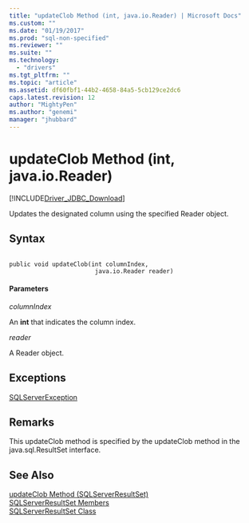 ```yaml
---
title: "updateClob Method (int, java.io.Reader) | Microsoft Docs"
ms.custom: ""
ms.date: "01/19/2017"
ms.prod: "sql-non-specified"
ms.reviewer: ""
ms.suite: ""
ms.technology: 
  - "drivers"
ms.tgt_pltfrm: ""
ms.topic: "article"
ms.assetid: df60fbf1-44b2-4658-84a5-5cb129ce2dc6
caps.latest.revision: 12
author: "MightyPen"
ms.author: "genemi"
manager: "jhubbard"
---
```

# updateClob Method (int, java.io.Reader)
[!INCLUDE[Driver_JDBC_Download](../../../includes/driver_jdbc_download.md)]

  Updates the designated column using the specified Reader object.  
  
## Syntax  
  
```  
  
public void updateClob(int columnIndex,  
                        java.io.Reader reader)  
```  
  
#### Parameters  
 *columnIndex*  
  
 An **int** that indicates the column index.  
  
 *reader*  
  
 A Reader object.  
  
## Exceptions  
 [SQLServerException](../../../connect/jdbc/reference/sqlserverexception-class.md)  
  
## Remarks  
 This updateClob method is specified by the updateClob method in the java.sql.ResultSet interface.  
  
## See Also  
 [updateClob Method &#40;SQLServerResultSet&#41;](../../../connect/jdbc/reference/updateclob-method-sqlserverresultset.md)   
 [SQLServerResultSet Members](../../../connect/jdbc/reference/sqlserverresultset-members.md)   
 [SQLServerResultSet Class](../../../connect/jdbc/reference/sqlserverresultset-class.md)  
  
  